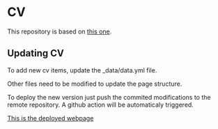# CV

This repository is based on [this one](https://github.com/sharu725/online-cv/fork).

## Updating CV

To add new cv items, update the \_data/data.yml file.

Other files need to be modified to update the page structure.

To deploy the new version just push the commited modifications to the remote repository. A github action will be automaticaly triggered.

[This is the deployed webpage](https://djsilva99.github.io/cv/)
